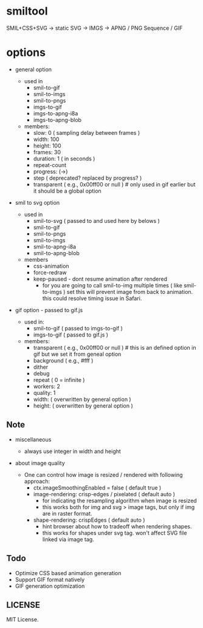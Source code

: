 
# smiltool

SMIL+CSS+SVG -> static SVG -> IMGS -> APNG / PNG Sequence / GIF


# options

 * general option
   * used in
     - smil-to-gif
     - smil-to-imgs
     - smil-to-pngs
     - imgs-to-gif
     - imgs-to-apng-i8a
     - imgs-to-apng-blob
   * members:
     - slow: 0 ( sampling delay between frames )
     - width: 100
     - height: 100
     - frames: 30
     - duration: 1 ( in seconds )
     - repeat-count
     - progress: (->)
     - step ( deprecated? replaced by progress? )
     - transparent ( e.g., 0x00ff00 or null ) # only used in gif earlier but it should be a global option

 * smil to svg option
   * used in
     - smil-to-svg ( passed to and used here by belows )
     - smil-to-gif
     - smil-to-pngs
     - smil-to-imgs
     - smil-to-apng-i8a
     - smil-to-apng-blob
   * members
     - css-animation
     - force-redraw
     - keep-paused - dont resume animation after rendered
       - for you are going to call smil-to-img multiple times ( like smil-to-imgs )
         set this will prevent image from back to animation. this could resolve timing issue in Safari.

 * gif option - passed to gif.js
   * used in:
     - smil-to-gif ( passed to imgs-to-gif )
     - imgs-to-gif ( passed to gif.js )
   * members:
     - transparent ( e.g., 0x00ff00 or null ) # this is an defined option in gif but we set it from geneal option
     - background ( e.g., #fff )
     - dither
     - debug
     - repeat ( 0 = infinite )
     - workers: 2
     - quality: 1
     - width: ( overwritten by general option )
     - height: ( overwritten by general option )


## Note

 * miscellaneous
   * always use integer in width and height

 * about image quality
   * One can control how image is resized / rendered with following approach:
     * ctx.imageSmoothingEnabled = false  ( default true )
     * image-rendering: crisp-edges / pixelated  ( default auto )
       - for indicating the resampling algorithm when image is resized
       - this works both for img and svg > image tags, but only if img are in raster format.
     * shape-rendering: crispEdges ( default auto )
       - hint browser about how to tradeoff when rendering shapes.
       - this works for shapes under svg tag. won't affect SVG file linked via image tag.


## Todo

 * Optimize CSS based animation generation
 * Support GIF format natively
 * GIF generation optimization


## LICENSE

MIT License.
